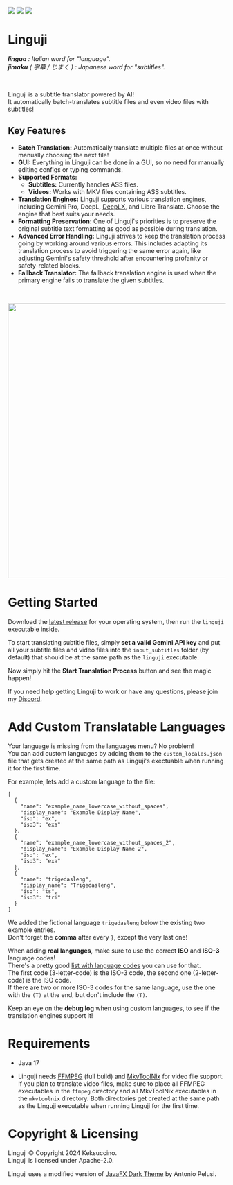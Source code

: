 <a href="https://discord.gg/rhayah27GC"><img src="https://img.shields.io/discord/704163135787106365?style=flat&label=Discord&labelColor=%234260f5&color=%2382aeff" /></a> <a href="https://paypal.me/TimSchroeter"><img src="https://img.shields.io/badge/Donate%20via%20PayPal-%233d91ff?style=flat" /></a> <a href="https://www.patreon.com/keksuccino"><img src="https://img.shields.io/badge/Support%20me%20on%20Patreon-%23ff9b3d?style=flat" /></a>

# Linguji

_**lingua** : Italian word for "language"._<br>
_**jimaku** ( 字幕 / じまく ) : Japanese word for "subtitles"._

<br>

Linguji is a subtitle translator powered by AI!<br>
It automatically batch-translates subtitle files and even video files with subtitles!

## Key Features

- **Batch Translation:** Automatically translate multiple files at once without manually choosing the next file!
- **GUI:** Everything in Linguji can be done in a GUI, so no need for manually editing configs or typing commands.
- **Supported Formats:**
  - **Subtitles:** Currently handles ASS files.
  - **Videos:** Works with MKV files containing ASS subtitles.
- **Translation Engines:** Linguji supports various translation engines, including Gemini Pro, DeepL, [DeepLX](https://github.com/OwO-Network/DeepLX), and Libre Translate. Choose the engine that best suits your needs.
- **Formatting Preservation:** One of Linguji's priorities is to preserve the original subtitle text formatting as good as possible during translation.
- **Advanced Error Handling:** Linguji strives to keep the translation process going by working around various errors. This includes adapting its translation process to avoid triggering the same error again, like adjusting Gemini's safety threshold after encountering profanity or safety-related blocks.
- **Fallback Translator:** The fallback translation engine is used when the primary engine fails to translate the given subtitles.

<br>

[<img width="634" src="https://github.com/Keksuccino/Linguji/assets/35544624/1ca53281-df10-4684-bea5-f21bd71b005d">](https://www.youtube.com/watch?v=JTlyWOfve20)

# Getting Started

Download the [latest release](https://github.com/Keksuccino/Linguji/releases) for your operating system, then run the `linguji` executable inside.

To start translating subtitle files, simply **set a valid Gemini API key** and put all your subtitle files and video files into the `input_subtitles` folder (by default) that should be at the same path as the `linguji` executable.

Now simply hit the **Start Translation Process** button and see the magic happen!

If you need help getting Linguji to work or have any questions, please join my [Discord](https://discord.gg/rhayah27GC).

# Add Custom Translatable Languages

Your language is missing from the languages menu? No problem!<br>
You can add custom languages by adding them to the `custom_locales.json` file that gets created at the same path as Linguji's exectuable when running it for the first time.

For example, lets add a custom language to the file:

```
[
  {
    "name": "example_name_lowercase_without_spaces",
    "display_name": "Example Display Name",
    "iso": "ex",
    "iso3": "exa"
  },
  {
    "name": "example_name_lowercase_without_spaces_2",
    "display_name": "Example Display Name 2",
    "iso": "ex",
    "iso3": "exa"
  },
  {
    "name": "trigedasleng",
    "display_name": "Trigedasleng",
    "iso": "ts",
    "iso3": "tri"
  }
]
```

We added the fictional language `trigedasleng` below the existing two example entries.<br>
Don't forget the **comma** after every `}`, except the very last one!

When adding **real languages**, make sure to use the correct **ISO** and **ISO-3** language codes!<br>
There's a pretty good [list with language codes](https://www.loc.gov/standards/iso639-2/php/code_list.php) you can use for that.<br>
The first code (3-letter-code) is the ISO-3 code, the second one (2-letter-code) is the ISO code.<br>
If there are two or more ISO-3 codes for the same language, use the one with the `(T)` at the end, but don't include the `(T)`.

Keep an eye on the **debug log** when using custom languages, to see if the translation engines support it!

# Requirements

- Java 17

- Linguji needs [FFMPEG](https://www.gyan.dev/ffmpeg/builds/) (full build) and [MkvToolNix](https://mkvtoolnix.download/downloads.html) for video file support.<br>
If you plan to translate video files, make sure to place all FFMPEG executables in the `ffmpeg` directory and all MkvToolNix executables in the `mkvtoolnix` directory. Both directories get created at the same path as the Linguji executable when running Linguji for the first time.

# Copyright & Licensing

Linguji © Copyright 2024 Keksuccino.<br>
Linguji is licensed under Apache-2.0.

Linguji uses a modified version of [JavaFX Dark Theme](https://github.com/antoniopelusi/JavaFX-Dark-Theme) by Antonio Pelusi.
